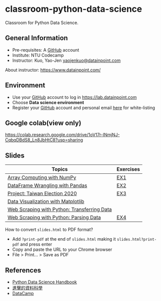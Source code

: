 # classroom-python-data-science

Classroom for Python Data Science.

## General Information

- Pre-requisites: A [GitHub](https://github.com/) account
- Institute: NTU Codecamp
- Instructor: Kuo, Yao-Jen <yaojenkuo@datainpoint.com>

About instructor: <https://www.datainpoint.com/>

## Environment

- Use your [GitHub](https://github.com/) account to log in <https://lab.datainpoint.com>
- Choose **Data science environment**
- Register your [GitHub](https://github.com/) account and personal email [here](https://docs.google.com/spreadsheets/d/1TFqIFqzOIUY7GnZ_a7L3_iKZeqGAYKTfJKAA-gO_hCg/edit?usp=sharing) for white-listing

## Google colab(view only)

<https://colab.research.google.com/drive/1oV17r-INmjNJ-CqbqDBdS8_Ln8JbHtC8?usp=sharing>

## Slides

|Topics|Exercises|
|-----|---------|
|[Array Computing with NumPy](https://datainpoint.github.io/chapter-array-computing-with-numpy/array-computing-with-numpy.slides.html)|[EX1](https://lab.datainpoint.com/hub/user-redirect/git-pull?repo=https%3A%2F%2Fgithub.com%2Fdatainpoint%2Fexercise-array-computing-with-numpy&urlpath=tree%2Fexercise-array-computing-with-numpy%2Fexercises.ipynb&branch=main)|
|[DataFrame Wrangling with Pandas](https://datainpoint.github.io/chapter-dataframe-wrangling-with-pandas/dataframe-wrangling-with-pandas.slides.html)|[EX2](https://lab.datainpoint.com/hub/user-redirect/git-pull?repo=https%3A%2F%2Fgithub.com%2Fdatainpoint%2Fexercise-basic-pandas&urlpath=tree%2Fexercise-basic-pandas%2Fexercises.ipynb&branch=main)|
|[Project: Taiwan Election 2020](https://datainpoint.github.io/chapter-taiwan-election-2020/slides.html)|[EX3](https://lab.datainpoint.com/hub/user-redirect/git-pull?repo=https%3A%2F%2Fgithub.com%2Fdatainpoint%2Fexercise-advanced-pandas&urlpath=tree%2Fexercise-advanced-pandas%2Fexercises.ipynb&branch=main)|
|[Data Visualization with Matplotlib](https://datainpoint.github.io/chapter-data-visualization-with-matplotlib/slides.html)||
|[Web Scraping with Python: Transferring Data](https://datainpoint.github.io/chapter-web-scraping-with-python/transferring-data.slides.html)||
|[Web Scraping with Python: Parsing Data](https://datainpoint.github.io/chapter-web-scraping-with-python/parsing-data.slides.html)|[EX4](https://lab.datainpoint.com/hub/user-redirect/git-pull?repo=https%3A%2F%2Fgithub.com%2Fdatainpoint%2Fexercise-web-scraping-with-python&urlpath=tree%2Fexercise-web-scraping-with-python%2Fexercises.ipynb&branch=main)|

How to convert `slides.html` to PDF format?
- Add `?print-pdf` at the end of `slides.html` making it `slides.html?print-pdf` and press enter
- Copy and paste the URL to your Chrome browser
- File > Print... > Save as PDF

## References

- [Python Data Science Handbook](https://jakevdp.github.io/PythonDataScienceHandbook/)
- [進擊的資料科學](https://www.datainpoint.com/data-science-in-action/)
- [DataCamp](https://www.datacamp.com?tap_a=5644-dce66f&tap_s=194899-1fb421&utm_medium=affiliate&utm_source=tonykuo)
